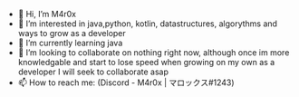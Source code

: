 - 👋 Hi, I’m M4r0x
- 👀 I’m interested in java,python, kotlin, datastructures, algorythms and ways to grow as a developer
- 🌱 I’m currently learning java
- 💞️ I’m looking to collaborate on nothing right now, although once im more knowledgable and start to lose speed when growing on my own as a developer I will seek to collaborate asap
- 📫 How to reach me: (Discord - M4r0x | マロックス#1243)
<!---
M4r0x/M4r0x is a ✨ special ✨ repository because its `README.md` (this file) appears on your GitHub profile.
You can click the Preview link to take a look at your changes.
--->
